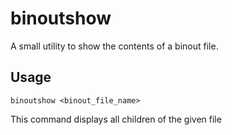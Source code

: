 # binoutshow

A small utility to show the contents of a binout file.

## Usage

`binoutshow <binout_file_name>`

This command displays all children of the given file
